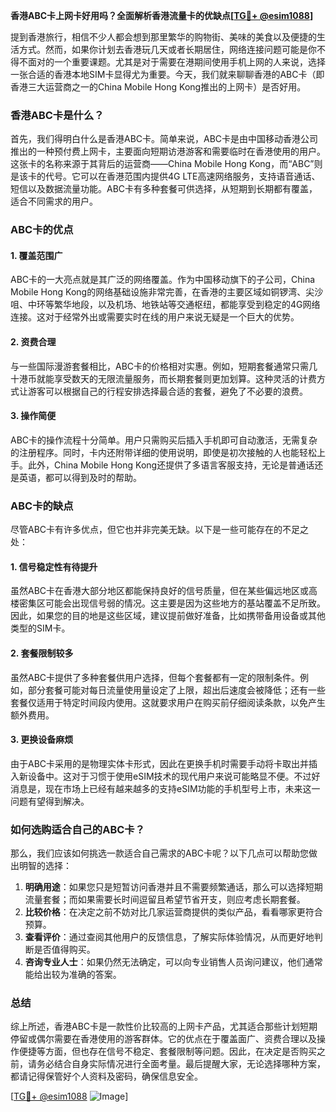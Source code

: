 **香港ABC卡上网卡好用吗？全面解析香港流量卡的优缺点[[TG💪+ @esim1088](https://t.me/s/esim1088)]**

提到香港旅行，相信不少人都会想到那里繁华的购物街、美味的美食以及便捷的生活方式。然而，如果你计划去香港玩几天或者长期居住，网络连接问题可能是你不得不面对的一个重要课题。尤其是对于需要在港期间使用手机上网的人来说，选择一张合适的香港本地SIM卡显得尤为重要。今天，我们就来聊聊香港的ABC卡（即香港三大运营商之一的China Mobile Hong Kong推出的上网卡）是否好用。

### 香港ABC卡是什么？

首先，我们得明白什么是香港ABC卡。简单来说，ABC卡是由中国移动香港公司推出的一种预付费上网卡，主要面向短期访港游客和需要临时在香港使用的用户。这张卡的名称来源于其背后的运营商——China Mobile Hong Kong，而“ABC”则是该卡的代号。它可以在香港范围内提供4G LTE高速网络服务，支持语音通话、短信以及数据流量功能。ABC卡有多种套餐可供选择，从短期到长期都有覆盖，适合不同需求的用户。

### ABC卡的优点

#### 1. **覆盖范围广**
ABC卡的一大亮点就是其广泛的网络覆盖。作为中国移动旗下的子公司，China Mobile Hong Kong的网络基础设施非常完善，在香港的主要区域如铜锣湾、尖沙咀、中环等繁华地段，以及机场、地铁站等交通枢纽，都能享受到稳定的4G网络连接。这对于经常外出或需要实时在线的用户来说无疑是一个巨大的优势。

#### 2. **资费合理**
与一些国际漫游套餐相比，ABC卡的价格相对实惠。例如，短期套餐通常只需几十港币就能享受数天的无限流量服务，而长期套餐则更加划算。这种灵活的计费方式让游客可以根据自己的行程安排选择最合适的套餐，避免了不必要的浪费。

#### 3. **操作简便**
ABC卡的操作流程十分简单。用户只需购买后插入手机即可自动激活，无需复杂的注册程序。同时，卡内还附带详细的使用说明，即使是初次接触的人也能轻松上手。此外，China Mobile Hong Kong还提供了多语言客服支持，无论是普通话还是英语，都可以得到及时的帮助。

### ABC卡的缺点

尽管ABC卡有许多优点，但它也并非完美无缺。以下是一些可能存在的不足之处：

#### 1. **信号稳定性有待提升**
虽然ABC卡在香港大部分地区都能保持良好的信号质量，但在某些偏远地区或高楼密集区可能会出现信号弱的情况。这主要是因为这些地方的基站覆盖不足所致。因此，如果您的目的地是这些区域，建议提前做好准备，比如携带备用设备或其他类型的SIM卡。

#### 2. **套餐限制较多**
虽然ABC卡提供了多种套餐供用户选择，但每个套餐都有一定的限制条件。例如，部分套餐可能对每日流量使用量设定了上限，超出后速度会被降低；还有一些套餐仅适用于特定时间段内使用。这就要求用户在购买前仔细阅读条款，以免产生额外费用。

#### 3. **更换设备麻烦**
由于ABC卡采用的是物理实体卡形式，因此在更换手机时需要手动将卡取出并插入新设备中。这对于习惯于使用eSIM技术的现代用户来说可能略显不便。不过好消息是，现在市场上已经有越来越多的支持eSIM功能的手机型号上市，未来这一问题有望得到解决。

### 如何选购适合自己的ABC卡？

那么，我们应该如何挑选一款适合自己需求的ABC卡呢？以下几点可以帮助您做出明智的选择：

1. **明确用途**：如果您只是短暂访问香港并且不需要频繁通话，那么可以选择短期流量套餐；而如果需要长时间逗留且希望节省开支，则应考虑长期套餐。
2. **比较价格**：在决定之前不妨对比几家运营商提供的类似产品，看看哪家更符合预算。
3. **查看评价**：通过查阅其他用户的反馈信息，了解实际体验情况，从而更好地判断是否值得购买。
4. **咨询专业人士**：如果仍然无法确定，可以向专业销售人员询问建议，他们通常能给出较为准确的答案。

### 总结

综上所述，香港ABC卡是一款性价比较高的上网卡产品，尤其适合那些计划短期停留或偶尔需要在香港使用的游客群体。它的优点在于覆盖面广、资费合理以及操作便捷等方面，但也存在信号不稳定、套餐限制等问题。因此，在决定是否购买之前，请务必结合自身实际情况进行全面考量。最后提醒大家，无论选择哪种方案，都请记得保管好个人资料及密码，确保信息安全。

[[TG💪+ @esim1088](https://t.me/s/esim1088) ![Image](https://i.postimg.cc/4NQfJmqS/Snipaste-2025-05-13-00-14-12.png)]
